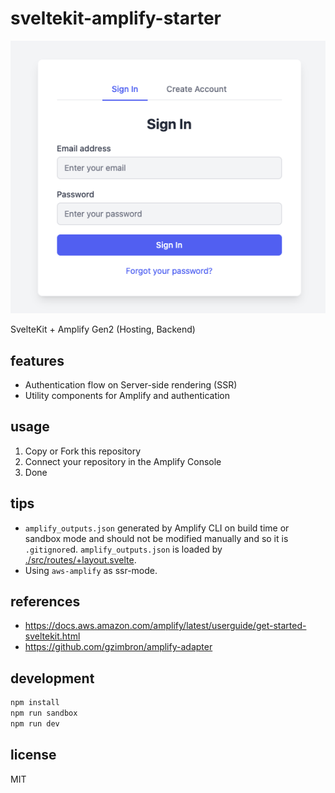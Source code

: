 # sveltekit-amplify-starter

![](./authenticator.png)

SvelteKit + Amplify Gen2 (Hosting, Backend)

## features

- Authentication flow on Server-side rendering (SSR)
- Utility components for Amplify and authentication

## usage

1. Copy or Fork this repository
2. Connect your repository in the Amplify Console
3. Done

## tips

- `amplify_outputs.json` generated by Amplify CLI on build time or sandbox mode and should not be modified manually and so it is `.gitignore`d. `amplify_outputs.json` is loaded by [./src/routes/+layout.svelte](./src/routes/+layout.svelte).
- Using `aws-amplify` as ssr-mode.

## references

- <https://docs.aws.amazon.com/amplify/latest/userguide/get-started-sveltekit.html>
- <https://github.com/gzimbron/amplify-adapter>

## development

```sh
npm install
npm run sandbox
npm run dev
```

## license

MIT

